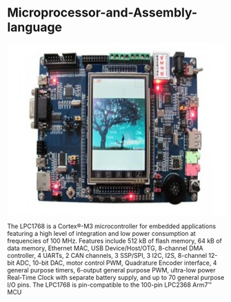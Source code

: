 # Microprocessor-and-Assembly-language


<p align="center">
  <img src="lpc1768-arm.jpg"  width="550" height="400">
</p

The LPC1768 is a Cortex®-M3 microcontroller for embedded applications featuring a high level of integration and low power consumption at frequencies of 100 MHz. Features include 512 kB of flash memory, 64 kB of data memory, Ethernet MAC, USB Device/Host/OTG, 8-channel DMA controller, 4 UARTs, 2 CAN channels, 3 SSP/SPI, 3 I2C, I2S, 8-channel 12-bit ADC, 10-bit DAC, motor control PWM, Quadrature Encoder interface, 4 general purpose timers, 6-output general purpose PWM, ultra-low power Real-Time Clock with separate battery supply, and up to 70 general purpose I/O pins. The LPC1768 is pin-compatible to the 100-pin LPC2368 Arm7™ MCU
